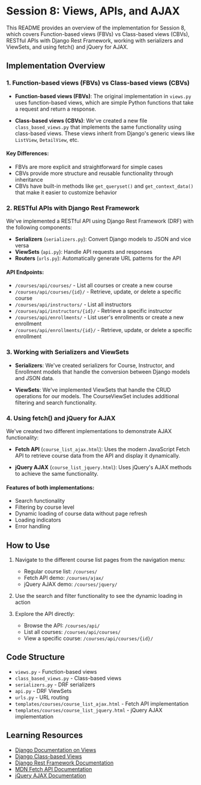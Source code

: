 # Session 8: Views, APIs, and AJAX

This README provides an overview of the implementation for Session 8, which covers Function-based views (FBVs) vs Class-based views (CBVs), RESTful APIs with Django Rest Framework, working with serializers and ViewSets, and using fetch() and jQuery for AJAX.

## Implementation Overview

### 1. Function-based views (FBVs) vs Class-based views (CBVs)

- **Function-based views (FBVs)**: The original implementation in `views.py` uses function-based views, which are simple Python functions that take a request and return a response.

- **Class-based views (CBVs)**: We've created a new file `class_based_views.py` that implements the same functionality using class-based views. These views inherit from Django's generic views like `ListView`, `DetailView`, etc.

#### Key Differences:

- FBVs are more explicit and straightforward for simple cases
- CBVs provide more structure and reusable functionality through inheritance
- CBVs have built-in methods like `get_queryset()` and `get_context_data()` that make it easier to customize behavior

### 2. RESTful APIs with Django Rest Framework

We've implemented a RESTful API using Django Rest Framework (DRF) with the following components:

- **Serializers** (`serializers.py`): Convert Django models to JSON and vice versa
- **ViewSets** (`api.py`): Handle API requests and responses
- **Routers** (`urls.py`): Automatically generate URL patterns for the API

#### API Endpoints:

- `/courses/api/courses/` - List all courses or create a new course
- `/courses/api/courses/{id}/` - Retrieve, update, or delete a specific course
- `/courses/api/instructors/` - List all instructors
- `/courses/api/instructors/{id}/` - Retrieve a specific instructor
- `/courses/api/enrollments/` - List user's enrollments or create a new enrollment
- `/courses/api/enrollments/{id}/` - Retrieve, update, or delete a specific enrollment

### 3. Working with Serializers and ViewSets

- **Serializers**: We've created serializers for Course, Instructor, and Enrollment models that handle the conversion between Django models and JSON data.

- **ViewSets**: We've implemented ViewSets that handle the CRUD operations for our models. The CourseViewSet includes additional filtering and search functionality.

### 4. Using fetch() and jQuery for AJAX

We've created two different implementations to demonstrate AJAX functionality:

- **Fetch API** (`course_list_ajax.html`): Uses the modern JavaScript Fetch API to retrieve course data from the API and display it dynamically.

- **jQuery AJAX** (`course_list_jquery.html`): Uses jQuery's AJAX methods to achieve the same functionality.

#### Features of both implementations:

- Search functionality
- Filtering by course level
- Dynamic loading of course data without page refresh
- Loading indicators
- Error handling

## How to Use

1. Navigate to the different course list pages from the navigation menu:
   - Regular course list: `/courses/`
   - Fetch API demo: `/courses/ajax/`
   - jQuery AJAX demo: `/courses/jquery/`

2. Use the search and filter functionality to see the dynamic loading in action

3. Explore the API directly:
   - Browse the API: `/courses/api/`
   - List all courses: `/courses/api/courses/`
   - View a specific course: `/courses/api/courses/{id}/`

## Code Structure

- `views.py` - Function-based views
- `class_based_views.py` - Class-based views
- `serializers.py` - DRF serializers
- `api.py` - DRF ViewSets
- `urls.py` - URL routing
- `templates/courses/course_list_ajax.html` - Fetch API implementation
- `templates/courses/course_list_jquery.html` - jQuery AJAX implementation

## Learning Resources

- [Django Documentation on Views](https://docs.djangoproject.com/en/stable/topics/http/views/)
- [Django Class-based Views](https://docs.djangoproject.com/en/stable/topics/class-based-views/)
- [Django Rest Framework Documentation](https://www.django-rest-framework.org/)
- [MDN Fetch API Documentation](https://developer.mozilla.org/en-US/docs/Web/API/Fetch_API)
- [jQuery AJAX Documentation](https://api.jquery.com/jquery.ajax/)